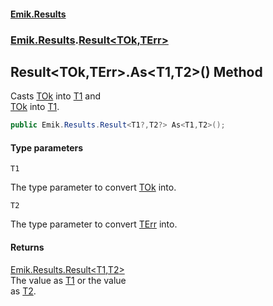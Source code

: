 #### [Emik.Results](index.md 'index')
### [Emik.Results](Emik.Results.md 'Emik.Results').[Result&lt;TOk,TErr&gt;](Result{TOk,TErr}.md 'Emik.Results.Result<TOk,TErr>')

## Result<TOk,TErr>.As<T1,T2>() Method

Casts [TOk](Result{TOk,TErr}.md#Emik.Results.Result_TOk,TErr_.TOk 'Emik.Results.Result<TOk,TErr>.TOk') into [T1](Result{TOk,TErr}.As{T1,T2}.md#Emik.Results.Result_TOk,TErr_.As_T1,T2_().T1 'Emik.Results.Result<TOk,TErr>.As<T1,T2>().T1') and  
[TOk](Result{TOk,TErr}.md#Emik.Results.Result_TOk,TErr_.TOk 'Emik.Results.Result<TOk,TErr>.TOk') into [T1](Result{TOk,TErr}.As{T1,T2}.md#Emik.Results.Result_TOk,TErr_.As_T1,T2_().T1 'Emik.Results.Result<TOk,TErr>.As<T1,T2>().T1').

```csharp
public Emik.Results.Result<T1?,T2?> As<T1,T2>();
```
#### Type parameters

<a name='Emik.Results.Result_TOk,TErr_.As_T1,T2_().T1'></a>

`T1`

The type parameter to convert [TOk](Result{TOk,TErr}.md#Emik.Results.Result_TOk,TErr_.TOk 'Emik.Results.Result<TOk,TErr>.TOk') into.

<a name='Emik.Results.Result_TOk,TErr_.As_T1,T2_().T2'></a>

`T2`

The type parameter to convert [TErr](Result{TOk,TErr}.md#Emik.Results.Result_TOk,TErr_.TErr 'Emik.Results.Result<TOk,TErr>.TErr') into.

#### Returns
[Emik.Results.Result&lt;](Result{TOk,TErr}.md 'Emik.Results.Result<TOk,TErr>')[T1](Result{TOk,TErr}.As{T1,T2}.md#Emik.Results.Result_TOk,TErr_.As_T1,T2_().T1 'Emik.Results.Result<TOk,TErr>.As<T1,T2>().T1')[,](Result{TOk,TErr}.md 'Emik.Results.Result<TOk,TErr>')[T2](Result{TOk,TErr}.As{T1,T2}.md#Emik.Results.Result_TOk,TErr_.As_T1,T2_().T2 'Emik.Results.Result<TOk,TErr>.As<T1,T2>().T2')[&gt;](Result{TOk,TErr}.md 'Emik.Results.Result<TOk,TErr>')  
The value  as [T1](Result{TOk,TErr}.As{T1,T2}.md#Emik.Results.Result_TOk,TErr_.As_T1,T2_().T1 'Emik.Results.Result<TOk,TErr>.As<T1,T2>().T1') or the value  
 as [T2](Result{TOk,TErr}.As{T1,T2}.md#Emik.Results.Result_TOk,TErr_.As_T1,T2_().T2 'Emik.Results.Result<TOk,TErr>.As<T1,T2>().T2').